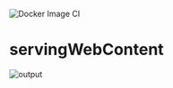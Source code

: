 ![Docker Image CI](https://github.com/am-firnas/servingWebContent/workflows/Docker%20Image%20CI/badge.svg)
# servingWebContent
![output](https://pasteboard.co/J7uAdIA.png)



